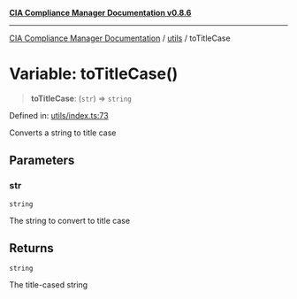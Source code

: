 [**CIA Compliance Manager Documentation v0.8.6**](../../README.md)

***

[CIA Compliance Manager Documentation](../../modules.md) / [utils](../README.md) / toTitleCase

# Variable: toTitleCase()

> **toTitleCase**: (`str`) => `string`

Defined in: [utils/index.ts:73](https://github.com/Hack23/cia-compliance-manager/blob/050a250237d6f621490781dbdf95155919f35aed/src/utils/index.ts#L73)

Converts a string to title case

## Parameters

### str

`string`

The string to convert to title case

## Returns

`string`

The title-cased string
